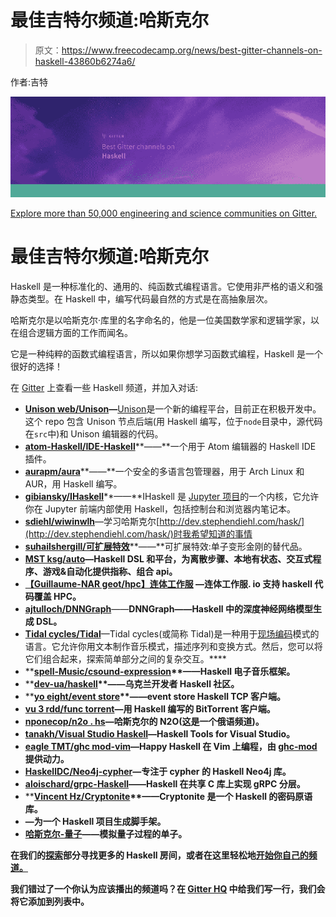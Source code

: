 # 最佳吉特尔频道:哈斯克尔

> 原文：<https://www.freecodecamp.org/news/best-gitter-channels-on-haskell-43860b6274a6/>

作者:吉特

![7iKR8srp0xPnwP6QOwZGnEUcfZuWucbQ0AGg](img/464c9d8ffe463425b594c25e34ca565e.png)

[Explore more than 50,000 engineering and science communities on Gitter.](https://gitter.im/home/explore/tags/haskell)

# 最佳吉特尔频道:哈斯克尔

Haskell 是一种标准化的、通用的、纯函数式编程语言。它使用非严格的语义和强静态类型。在 Haskell 中，编写代码最自然的方式是在高抽象层次。

哈斯克尔是以哈斯克尔·库里的名字命名的，他是一位美国数学家和逻辑学家，以在组合逻辑方面的工作而闻名。

它是一种纯粹的函数式编程语言，所以如果你想学习函数式编程，Haskell 是一个很好的选择！

在 [Gitter](http://gitter.im) 上查看一些 Haskell 频道，并加入对话:

*   [**Unison web/Unison**](https://gitter.im/unisonweb/unison?source=explore)**—**[Unison](http://unisonweb.org/)是一个新的编程平台，目前正在积极开发中。这个 repo 包含 Unison 节点后端(用 Haskell 编写，位于`node`目录中，源代码在`src`中)和 Unison 编辑器的代码。
*   [**atom-Haskell/IDE-Haskell**](https://gitter.im/atom-haskell/ide-haskell?source=explore)**——**一个用于 Atom 编辑器的 Haskell IDE 插件。
*   [**aurapm/aura**](https://gitter.im/aurapm/aura?source=explore)**——**一个安全的多语言包管理器，用于 Arch Linux 和 AUR，用 Haskell 编写。
*   [**gibiansky/IHaskell**](https://gitter.im/gibiansky/IHaskell?source=explore)**——**IHaskell 是 [Jupyter 项目](http://ipython.org/)的一个内核，它允许你在 Jupyter 前端内部使用 Haskell，包括控制台和浏览器内笔记本。
*   [**sdiehl/wiwinwlh**](https://gitter.im/sdiehl/wiwinwlh?source=explore)—学习哈斯克尔[http://dev.stephendiehl.com/hask/](http://dev.stephendiehl.com/hask/)时我希望知道的事情
*   [**suhailshergill/可扩展特效**](https://gitter.im/suhailshergill/extensible-effects?source=explore)**——**可扩展特效:单子变形金刚的替代品。
*   [**MST ksg/auto**](https://gitter.im/mstksg/auto?source=explore)**—Haskell DSL 和平台，为离散步骤、本地有状态、交互式程序、游戏&自动化提供指称、组合 api。**
*   **[**【Guillaume-NAR geot/hpc】连体工作服**](https://gitter.im/guillaume-nargeot/hpc-coveralls?source=explore) —连体工作服. io 支持 haskell 代码覆盖 HPC。**
*   **[**ajtulloch/DNNGraph**](https://gitter.im/ajtulloch/dnngraph?source=explore)**——**DNNGraph——Haskell 中的深度神经网络模型生成 DSL。**
*   **[**Tidal cycles/Tidal**](https://gitter.im/tidalcycles/Tidal?source=explore)**—Tidal cycles(或简称 Tidal)是一种用于[现场编码](http://toplap.org/)模式的语言。它允许你用文本制作音乐模式，描述序列和变换方式。然后，您可以将它们组合起来，探索简单部分之间的复杂交互。****
*   ****[**spell-Music/csound-expression**](https://gitter.im/spell-music/csound-expression?source=explore)**——**Haskell 电子音乐框架。****
*   ****[**dev-ua/haskell**](https://gitter.im/dev-ua/haskell)**——**乌克兰开发者 Haskell 社区。****
*   ****[**yo eight/event store**](https://gitter.im/YoEight/eventstore?source=explore)**——**event store Haskell TCP 客户端。****
*   ****[**vu 3 rdd/func torrent**](https://gitter.im/vu3rdd/functorrent?source=explore)—用 Haskell 编写的 BitTorrent 客户端。****
*   ****[**nponecop/n2o . hs**](https://gitter.im/nponeccop/n2o.hs?source=explore)—哈斯克尔的 N2O(这是一个俄语频道)。****
*   ****[**tanakh/Visual Studio Haskell**](https://gitter.im/tanakh/VisualStudioHaskell?source=explore)—Haskell Tools for Visual Studio。****
*   ****[**eagle TMT/ghc mod-vim**](https://gitter.im/eagletmt/ghcmod-vim?source=explore)—Happy Haskell 在 Vim 上编程，由 [ghc-mod](https://github.com/kazu-yamamoto/ghc-mod) 提供动力。****
*   ****[**HaskellDC/Neo4j-cypher**](https://gitter.im/HaskellDC/neo4j-cypher?source=explore)**—专注于 cypher 的 Haskell Neo4j 库。******
*   ******[**aloischard/grpc-Haskell**](https://gitter.im/aloiscochard/grpc-haskell?source=explore)**——**Haskell 在共享 C 库上实现 gRPC 分层。******
*   ****[**Vincent Hz/Cryptonite**](https://gitter.im/vincenthz/cryptonite?source=explore)**——**Cryptonite 是一个 Haskell 的密码原语库。****
*   ****[](https://gitter.im/fujimura/hi?source=explore)**—为一个 Haskell 项目生成脚手架。******
*   ******[**哈斯克尔-量子**](https://gitter.im/ibab/haskell-quantum?source=explore)——模拟量子过程的单子。******

****在我们的[探索](https://gitter.im/home/explore/tags/haskell)部分寻找更多的 Haskell 房间，或者在这里轻松地[开始你自己的频道。](https://gitter.im/home#createroom)****

****我们错过了一个你认为应该播出的频道吗？在 [Gitter HQ](https://gitter.im/gitterHQ/gitter) 中给我们写一行，我们会将它添加到列表中。****